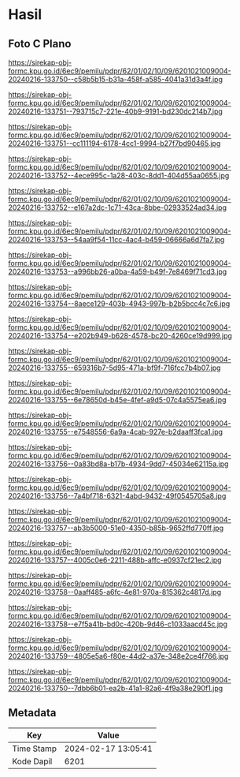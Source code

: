 # Hasil

## Foto C Plano

https://sirekap-obj-formc.kpu.go.id/6ec9/pemilu/pdpr/62/01/02/10/09/6201021009004-20240216-133750--c58b5b15-b31a-458f-a585-4041a31d3a4f.jpg

https://sirekap-obj-formc.kpu.go.id/6ec9/pemilu/pdpr/62/01/02/10/09/6201021009004-20240216-133751--793715c7-221e-40b9-9191-bd230dc214b7.jpg

https://sirekap-obj-formc.kpu.go.id/6ec9/pemilu/pdpr/62/01/02/10/09/6201021009004-20240216-133751--cc111194-6178-4cc1-9994-b27f7bd90465.jpg

https://sirekap-obj-formc.kpu.go.id/6ec9/pemilu/pdpr/62/01/02/10/09/6201021009004-20240216-133752--4ece995c-1a28-403c-8dd1-404d55aa0655.jpg

https://sirekap-obj-formc.kpu.go.id/6ec9/pemilu/pdpr/62/01/02/10/09/6201021009004-20240216-133752--e167a2dc-1c71-43ca-8bbe-02933524ad34.jpg

https://sirekap-obj-formc.kpu.go.id/6ec9/pemilu/pdpr/62/01/02/10/09/6201021009004-20240216-133753--54aa9f54-11cc-4ac4-b459-06666a6d7fa7.jpg

https://sirekap-obj-formc.kpu.go.id/6ec9/pemilu/pdpr/62/01/02/10/09/6201021009004-20240216-133753--a996bb26-a0ba-4a59-b49f-7e8469f71cd3.jpg

https://sirekap-obj-formc.kpu.go.id/6ec9/pemilu/pdpr/62/01/02/10/09/6201021009004-20240216-133754--8aece129-403b-4943-997b-b2b5bcc4c7c6.jpg

https://sirekap-obj-formc.kpu.go.id/6ec9/pemilu/pdpr/62/01/02/10/09/6201021009004-20240216-133754--e202b949-b628-4578-bc20-4260ce19d999.jpg

https://sirekap-obj-formc.kpu.go.id/6ec9/pemilu/pdpr/62/01/02/10/09/6201021009004-20240216-133755--659316b7-5d95-471a-bf9f-716fcc7b4b07.jpg

https://sirekap-obj-formc.kpu.go.id/6ec9/pemilu/pdpr/62/01/02/10/09/6201021009004-20240216-133755--6e78650d-b45e-4fef-a9d5-07c4a5575ea6.jpg

https://sirekap-obj-formc.kpu.go.id/6ec9/pemilu/pdpr/62/01/02/10/09/6201021009004-20240216-133755--e7548556-6a9a-4cab-927e-b2daaff3fca1.jpg

https://sirekap-obj-formc.kpu.go.id/6ec9/pemilu/pdpr/62/01/02/10/09/6201021009004-20240216-133756--0a83bd8a-b17b-4934-9dd7-45034e62115a.jpg

https://sirekap-obj-formc.kpu.go.id/6ec9/pemilu/pdpr/62/01/02/10/09/6201021009004-20240216-133756--7a4bf718-6321-4abd-9432-49f0545705a8.jpg

https://sirekap-obj-formc.kpu.go.id/6ec9/pemilu/pdpr/62/01/02/10/09/6201021009004-20240216-133757--ab3b5000-51e0-4350-b85b-9652ffd770ff.jpg

https://sirekap-obj-formc.kpu.go.id/6ec9/pemilu/pdpr/62/01/02/10/09/6201021009004-20240216-133757--4005c0e6-2211-488b-affc-e0937cf21ec2.jpg

https://sirekap-obj-formc.kpu.go.id/6ec9/pemilu/pdpr/62/01/02/10/09/6201021009004-20240216-133758--0aaff485-a6fc-4e81-970a-815362c4817d.jpg

https://sirekap-obj-formc.kpu.go.id/6ec9/pemilu/pdpr/62/01/02/10/09/6201021009004-20240216-133758--e7f5a41b-bd0c-420b-9d46-c1033aacd45c.jpg

https://sirekap-obj-formc.kpu.go.id/6ec9/pemilu/pdpr/62/01/02/10/09/6201021009004-20240216-133759--4805e5a6-f80e-44d2-a37e-348e2ce4f766.jpg

https://sirekap-obj-formc.kpu.go.id/6ec9/pemilu/pdpr/62/01/02/10/09/6201021009004-20240216-133750--7dbb6b01-ea2b-41a1-82a6-4f9a38e290f1.jpg


## Metadata

| Key        | Value               |
| ---------- | ------------------- |
| Time Stamp | 2024-02-17 13:05:41 |
| Kode Dapil | 6201                |



